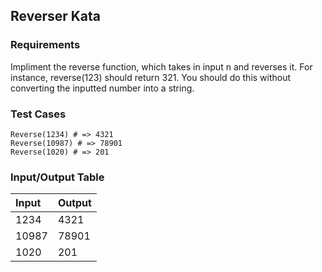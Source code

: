 ## Reverser Kata

### Requirements 

Impliment the reverse function, which takes in input n and reverses it. For instance, reverse(123) should return 321. You should do this without converting the inputted number into a string.

### Test Cases

```
Reverse(1234) # => 4321
Reverse(10987) # => 78901
Reverse(1020) # => 201

```

### Input/Output Table

| Input             | Output             |
| :---------------- | :----------------- |
| 1234              | 4321               |
| 10987             | 78901              |
| 1020              | 201                |


